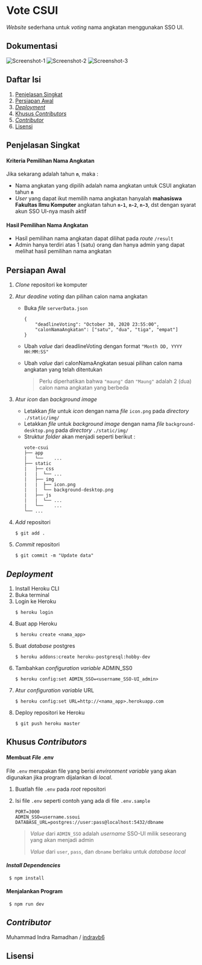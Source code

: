 # Vote CSUI

_Website_ sederhana untuk _voting_ nama angkatan menggunakan SSO UI.

## Dokumentasi

![Screenshot-1](https://i.imgur.com/CMGE3iQ.png)
![Screenshot-2](https://i.imgur.com/vKjWbwU.png)
![Screenshot-3](https://i.imgur.com/1kWjcFg.png)

## Daftar Isi

1. [Penjelasan Singkat](#penjelasan-singkat)
2. [Persiapan Awal](#persiapan-awal)
3. [_Deployment_](#deployment)
4. [Khusus _Contributors_](#khusus-contributors)
5. [_Contributor_](#contributor)
6. [Lisensi](#lisensi)

## Penjelasan Singkat

#### Kriteria Pemilihan Nama Angkatan

Jika sekarang adalah tahun **`n`**, maka :

- Nama angkatan yang dipilih adalah nama angkatan untuk CSUI angkatan tahun **`n`**
- _User_ yang dapat ikut memilih nama angkatan hanyalah **mahasiswa Fakultas Ilmu Komputer** angkatan tahun **`n-1`**, **`n-2`**, **`n-3`**, dst dengan syarat akun SSO UI-nya masih aktif

#### Hasil Pemilihan Nama Angkatan

- Hasil pemilihan nama angkatan dapat dilihat pada _route_ `/result`
- Admin hanya terdiri atas 1 (satu) orang dan hanya admin yang dapat melihat hasil pemilihan nama angkatan

## Persiapan Awal

1. _Clone_ repositori ke komputer
2. Atur _deadine voting_ dan pilihan calon nama angkatan

   - Buka _file_ `serverData.json`

     ```
     {
         "deadlineVoting": "October 30, 2020 23:55:00",
         "calonNamaAngkatan": ["satu", "dua", "tiga", "empat"]
     }
     ```

   - Ubah _value_ dari deadlineVoting dengan format `"Month DD, YYYY HH:MM:SS"`
   - Ubah _value_ dari calonNamaAngkatan sesuai pilihan calon nama angkatan yang telah ditentukan

     > Perlu diperhatikan bahwa `"maung"` dan `"Maung"` adalah 2 (dua) calon nama angkatan yang berbeda

3. Atur _icon_ dan _background image_
   - Letakkan _file_ untuk _icon_ dengan nama _file_ `icon.png` pada _directory_ `./static/img/`
   - Letakkan _file_ untuk _background image_ dengan nama _file_ `background-desktop.png` pada _directory_ `./static/img/`
   - Struktur _folder_ akan menjadi seperti berikut :
     ```
     vote-csui
     ├── app
     |   └──	...
     ├── static
     |   ├── css
     |   |	└── ...
     |   ├── img
     |   |	├── icon.png
     |   |	└── background-desktop.png
     |   ├── js
     |   |	└── ...
     |   └──	...
     └── ...
     ```
4. _Add_ repositori
   ```
   $ git add .
   ```
5. _Commit_ repositori
   ```
   $ git commit -m "Update data"
   ```

## _Deployment_

1. Install Heroku CLI
2. Buka terminal
3. Login ke Heroku
   ```
   $ heroku login
   ```
4. Buat app Heroku
   ```
   $ heroku create <nama_app>
   ```
5. Buat _database_ postgres
   ```
   $ heroku addons:create heroku-postgresql:hobby-dev
   ```
6. Tambahkan _configuration variable_ ADMIN_SS0
   ```
   $ heroku config:set ADMIN_SSO=<username_SSO-UI_admin>
   ```
7. Atur _configuration variable_ URL
   ```
   $ heroku config:set URL=http://<nama_app>.herokuapp.com
   ```
8. Deploy repositori ke Heroku
   ```
   $ git push heroku master
   ```

## Khusus _Contributors_

#### Membuat _File_ .env

File `.env` merupakan file yang berisi _environment variable_ yang akan digunakan jika program dijalankan di _local_.

1.  Buatlah file `.env` pada _root_ repositori
2.  Isi file `.env` seperti contoh yang ada di file `.env.sample`

        PORT=3000
        ADMIN_SSO=username.ssoui
        DATABASE_URL=postgres://user:pass@localhost:5432/dbname

    > _Value_ dari `ADMIN_SSO` adalah _username_ SSO-UI milik seseorang yang akan menjadi admin
    >
    > _Value_ dari `user`, `pass`, dan `dbname` berlaku untuk _database local_

#### _Install Dependencies_

     $ npm install

#### Menjalankan Program

     $ npm run dev

## _Contributor_

Muhammad Indra Ramadhan / [indravb6](https://github.com/indravb6)

## Lisensi
